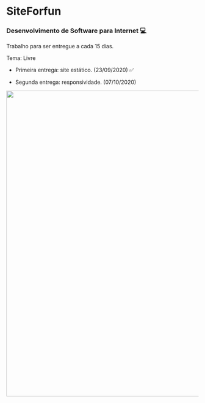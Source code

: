 # SiteForfun

### Desenvolvimento de Software para Internet :computer:

Trabalho para ser entregue a cada 15 dias.

Tema: Livre

- Primeira entrega: site estático. (23/09/2020) :white_check_mark:

- Segunda entrega: responsividade. (07/10/2020) 

<!-- ![site](https://github.com/paolagarb/SiteForfun/blob/master/SiteForfun.gif) -->

<img src="https://github.com/paolagarb/SiteForfun/blob/master/SiteForfun.gif" width="800" >
